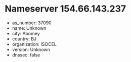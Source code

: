 # Nameserver 154.66.143.237

* as_number: 37090
* name: Unknown
* city: Abomey
* country: BJ
* organization: ISOCEL
* version: Unknown
* dnssec: false
